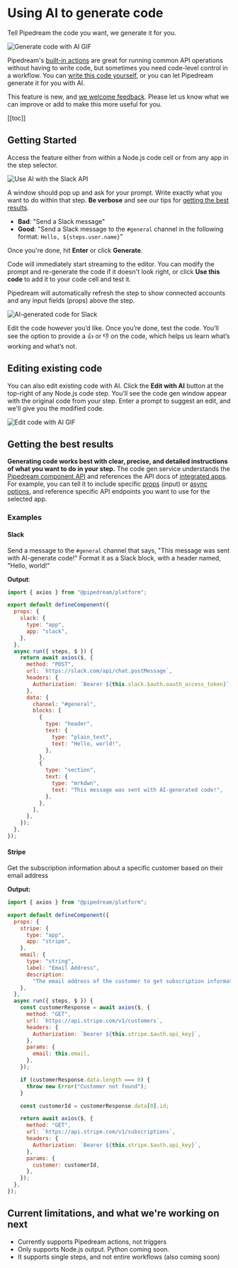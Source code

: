 # Using AI to generate code

Tell Pipedream the code you want, we generate it for you.

<img src="https://res.cloudinary.com/pipedreamin/image/upload/v1690472142/docs/2023-07-27_08.34.55_ic1i9m.gif" alt="Generate code with AI GIF" />

Pipedream's [built-in actions](/workflows/steps/actions/) are great for running common API operations without having to write code, but sometimes you need code-level control in a workflow. You can [write this code yourself](/code/), or you can let Pipedream generate it for you with AI.

This feature is new, and [we welcome feedback](https://pipedream.com/support). Please let us know what we can improve or add to make this more useful for you.

[[toc]]

## Getting Started

Access the feature either from within a Node.js code cell or from any app in the step selector.

![Use AI with the Slack API](https://res.cloudinary.com/pipedreamin/image/upload/v1685132186/docs/docs/Screenshot_2023-05-26_at_1.15.14_PM_c4p2qw.png)

A window should pop up and ask for your prompt. Write exactly what you want to do within that step. **Be verbose** and see our tips for [getting the best results](#getting-the-best-results).

- **Bad**: "Send a Slack message"
- **Good**: "Send a Slack message to the `#general` channel in the following format: `Hello, ${steps.user.name}`"

Once you're done, hit **Enter** or click **Generate**.

Code will immediately start streaming to the editor. You can modify the prompt and re-generate the code if it doesn't look right, or click **Use this code** to add it to your code cell and test it.

Pipedream will automatically refresh the step to show connected accounts and any input fields (props) above the step.

![AI-generated code for Slack](https://res.cloudinary.com/pipedreamin/image/upload/v1685130847/docs/ai-generated-code_uzsr8q.png)

Edit the code however you’d like. Once you’re done, test the code. You’ll see the option to provide a :+1: or :-1: on the code, which helps us learn what’s working and what’s not.

## Editing existing code

You can also edit existing code with AI. Click the **Edit with AI** button at the top-right of any Node.js code step. You'll see the code gen window appear with the original code from your step. Enter a prompt to suggest an edit, and we'll give you the modified code.

<img src="https://res.cloudinary.com/pipedreamin/image/upload/v1690472898/docs/2023-07-27_08.46.19_ixiikh.gif" alt="Edit code with AI GIF" />

## Getting the best results

**Generating code works best with clear, precise, and detailed instructions of what you want to do in your step.** The code gen service understands the [Pipedream component API](/components/api/) and references the API docs of [integrated apps](https://pipedream.com/apps). For example, you can tell it to include specific [props](/components/api/#props) (input) or [async options](/components/api/#async-options-example), and reference specific API endpoints you want to use for the selected app.

### Examples

#### Slack

Send a message to the `#general` channel that says, "This message was sent with AI-generate code!" Format it as a Slack block, with a header named, "Hello, world!"

**Output**:

```javascript
import { axios } from "@pipedream/platform";

export default defineComponent({
  props: {
    slack: {
      type: "app",
      app: "slack",
    },
  },
  async run({ steps, $ }) {
    return await axios($, {
      method: "POST",
      url: `https://slack.com/api/chat.postMessage`,
      headers: {
        Authorization: `Bearer ${this.slack.$auth.oauth_access_token}`,
      },
      data: {
        channel: "#general",
        blocks: [
          {
            type: "header",
            text: {
              type: "plain_text",
              text: "Hello, world!",
            },
          },
          {
            type: "section",
            text: {
              type: "mrkdwn",
              text: "This message was sent with AI-generated code!",
            },
          },
        ],
      },
    });
  },
});
```

#### Stripe

Get the subscription information about a specific customer based on their email address

**Output:**

```javascript
import { axios } from "@pipedream/platform";

export default defineComponent({
  props: {
    stripe: {
      type: "app",
      app: "stripe",
    },
    email: {
      type: "string",
      label: "Email Address",
      description:
        "The email address of the customer to get subscription information for",
    },
  },
  async run({ steps, $ }) {
    const customerResponse = await axios($, {
      method: "GET",
      url: `https://api.stripe.com/v1/customers`,
      headers: {
        Authorization: `Bearer ${this.stripe.$auth.api_key}`,
      },
      params: {
        email: this.email,
      },
    });

    if (customerResponse.data.length === 0) {
      throw new Error("Customer not found");
    }

    const customerId = customerResponse.data[0].id;

    return await axios($, {
      method: "GET",
      url: `https://api.stripe.com/v1/subscriptions`,
      headers: {
        Authorization: `Bearer ${this.stripe.$auth.api_key}`,
      },
      params: {
        customer: customerId,
      },
    });
  },
});
```

## Current limitations, and what we're working on next

- Currently supports Pipedream actions, not triggers
- Only supports Node.js output. Python coming soon.
- It supports single steps, and not entire workflows (also coming soon)
